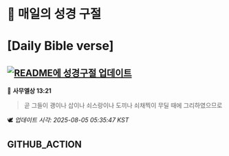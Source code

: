 # 🙏 매일의 성경 구절
# [Daily Bible verse]
## [![README에 성경구절 업데이트](https://github.com/DONGSUKA/first_test/actions/workflows/update-readme-bible.yml/badge.svg)](https://github.com/DONGSUKA/first_test/actions/workflows/update-readme-bible.yml)
<!-- START_BIBLE_VERSE -->
📖 **사무엘상 13:21**
> 곧 그들이 괭이나 삽이나 쇠스랑이나 도끼나 쇠채찍이 무딜 때에 그리하였으므로

🕊️ _업데이트 시각: 2025-08-05 05:35:47 KST_
  <!-- END_BIBLE_VERSE -->
## GITHUB_ACTION
